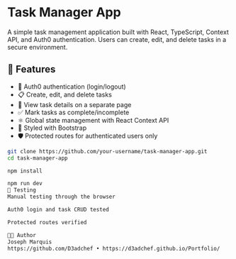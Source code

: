 # Task Manager App

A simple task management application built with React, TypeScript, Context API, and Auth0 authentication. Users can create, edit, and delete tasks in a secure environment.

## 🔧 Features

- 🔐 Auth0 authentication (login/logout)
- 📋 Create, edit, and delete tasks
- 🔎 View task details on a separate page
- ✅ Mark tasks as complete/incomplete
- ⚛️ Global state management with React Context API
- 💅 Styled with Bootstrap
- 🛡️ Protected routes for authenticated users only


```bash
git clone https://github.com/your-username/task-manager-app.git
cd task-manager-app

npm install

npm run dev
🧪 Testing
Manual testing through the browser

Auth0 login and task CRUD tested

Protected routes verified

🧑‍💻 Author
Joseph Marquis
https://github.com/D3adchef • https://d3adchef.github.io/Portfolio/

